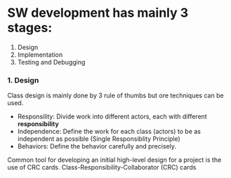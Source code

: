 #  SW development has mainly 3 stages:

1. Design
2. Implementation
3. Testing and Debugging

### 1. Design
Class design is mainly done by 3 rule of thumbs but ore techniques can be used.
* Responsility: Divide work into different actors, each with different **responsibility**
* Independence: Define the work for each class (actors) to be as independent as possible (Single Responsiblity Principle)
* Behaviors: Define the behavior carefully and precisely. 

Common tool for developing an initial high-level design for a project is the
use of CRC cards. Class-Responsibility-Collaborator (CRC) cards




